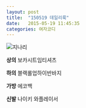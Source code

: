 ```yaml
---
layout: post
title:  "150519 데일리룩"
date:   2015-05-19 11:45:35
categories: 여자코디
---
```

![지나리](https://lh6.googleusercontent.com/-Y_9KGRRl4LU/VWhnqFPz21I/AAAAAAAAABQ/1QrxP_Wbh9Y/w351-h263-no/0519.jpg)

**상의** 보카시트임티셔츠

**하의** 블랙롤업하이반바지

**가방** 에코백

**신발** 나이키 와플레이서

